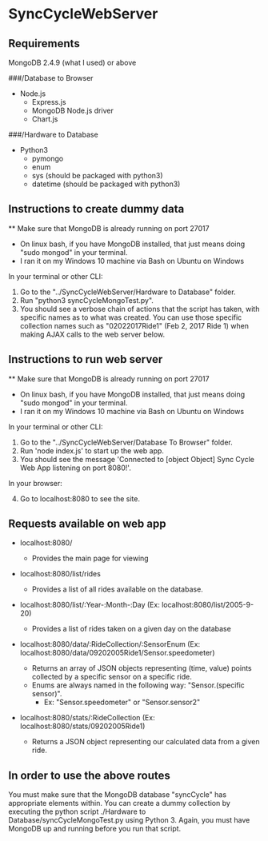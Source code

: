 # SyncCycleWebServer
## Requirements

MongoDB 2.4.9 (what I used) or above

###/Database to Browser

- Node.js
  - Express.js
  - MongoDB Node.js driver
  - Chart.js

###/Hardware to Database

- Python3
  - pymongo
  - enum
  - sys (should be packaged with python3)
  - datetime (should be packaged with python3)

## Instructions to create dummy data

** Make sure that MongoDB is already running on port 27017
  - On linux bash, if you have MongoDB installed, that just means doing "sudo mongod" in your terminal.
  - I ran it on my Windows 10 machine via Bash on Ubuntu on Windows

In your terminal or other CLI:

1. Go to the "../SyncCycleWebServer/Hardware to Database" folder.
2. Run "python3 syncCycleMongoTest.py".
3. You should see a verbose chain of actions that the script has taken, with specific names as to what was created. You can use those specific collection names such as "02022017Ride1" (Feb 2, 2017 Ride 1) when making AJAX calls to the web server below.

## Instructions to run web server

** Make sure that MongoDB is already running on port 27017
  - On linux bash, if you have MongoDB installed, that just means doing "sudo mongod" in your terminal.
  - I ran it on my Windows 10 machine via Bash on Ubuntu on Windows

In your terminal or other CLI:

1. Go to the "../SyncCycleWebServer/Database To Browser" folder.
2. Run 'node index.js' to start up the web app.
3. You should see the message 'Connected to [object Object] Sync Cycle Web App listening on port 8080!'.

In your browser:

4. Go to localhost:8080 to see the site.

## Requests available on web app
- localhost:8080/
  - Provides the main page for viewing

- localhost:8080/list/rides
  - Provides a list of all rides available on the database.

- localhost:8080/list/:Year-:Month-:Day             (Ex: localhost:8080/list/2005-9-20)
  - Provides a list of rides taken on a given day on the database

- localhost:8080/data/:RideCollection/:SensorEnum   (Ex: localhost:8080/data/09202005Ride1/Sensor.speedometer)
  - Returns an array of JSON objects representing (time, value) points collected by a specific sensor on a specific ride. 
  - Enums are always named in the following way: "Sensor.(specific sensor)".
    - Ex: "Sensor.speedometer" or "Sensor.sensor2"

- localhost:8080/stats/:RideCollection              (Ex: localhost:8080/stats/09202005Ride1)
  - Returns a JSON object representing our calculated data from a given ride.

## In order to use the above routes
You must make sure that the MongoDB database "syncCycle" has appropriate elements within. You can create a dummy collection by executing the python script ./Hardware to Database/syncCycleMongoTest.py using Python 3. Again, you must have MongoDB up and running before you run that script.
